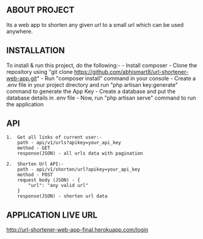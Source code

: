 ## ABOUT PROJECT

Its a web app to shorten any given url to a small url which can be used anywhere.

## INSTALLATION

To install & run this project, do the following:-
    - Install composer
    - Clone the repository using "git clone https://github.com/abhismart8/url-shortener-web-app.git"
    - Run "composer install" command in your console
    - Create a .env file in your project directory and run "php artisan key:generate" command to generate   the App Key
    - Create a database and put the database details in .env file
    - Now, run "php artisan serve" command to run the application

## API
    1.  Get all links of current user:-
        path - api/v1/urls?apikey=your_api_key
        method - GET
        response(JSON) - all urls data with pagination

    2.  Shorten Url API:-
        path - api/v1/shorten/url?apikey=your_api_key
        method - POST
        request body (JSON) - {
            "url": "any valid url"
        }
        response(JSON) - shorten url data

## APPLICATION LIVE URL
http://url-shortener-web-app-final.herokuapp.com/login